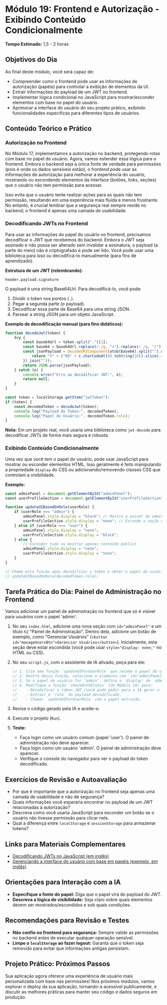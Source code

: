 # Módulo 19: Frontend e Autorização - Exibindo Conteúdo Condicionalmente

**Tempo Estimado:** 1,5 - 2 horas

## Objetivos do Dia

Ao final deste módulo, você será capaz de:

*   Compreender como o frontend pode usar as informações de autorização (papéis) para controlar a exibição de elementos da UI.
*   Extrair informações do payload de um JWT no frontend.
*   Implementar lógica condicional no JavaScript para mostrar/esconder elementos com base no papel do usuário.
*   Aprimorar a interface do usuário do seu projeto prático, exibindo funcionalidades específicas para diferentes tipos de usuários.

## Conteúdo Teórico e Prático

### Autorização no Frontend

No Módulo 17, implementamos a autorização no backend, protegendo rotas com base no papel do usuário. Agora, vamos estender essa lógica para o frontend. Embora o backend seja a única fonte de verdade para permissões (pois é onde os dados sensíveis estão), o frontend pode usar as informações de autorização para melhorar a experiência do usuário, mostrando ou escondendo elementos da interface (botões, links, seções) que o usuário não tem permissão para acessar.

Isso evita que o usuário tente realizar ações para as quais não tem permissão, resultando em uma experiência mais fluida e menos frustrante. No entanto, é crucial lembrar que a segurança real sempre reside no backend; o frontend é apenas uma camada de usabilidade.

### Decodificando JWTs no Frontend

Para usar as informações do papel do usuário no frontend, precisamos decodificar o JWT que recebemos do backend. Embora o JWT seja assinado e não possa ser alterado sem invalidar a assinatura, o payload (a parte do meio) não é criptografado e pode ser lido. Você pode usar uma biblioteca para isso ou decodificá-lo manualmente (para fins de aprendizado).

**Estrutura de um JWT (relembrando):**

`header.payload.signature`

O payload é uma string Base64Url. Para decodificá-lo, você pode:

1.  Dividir o token nos pontos (`.`).
2.  Pegar a segunda parte (o payload).
3.  Decodificar essa parte de Base64 para uma string JSON.
4.  Parsear a string JSON para um objeto JavaScript.

**Exemplo de decodificação manual (para fins didáticos):**

```javascript
function decodeJwt(token) {
    try {
        const base64Url = token.split(".")[1];
        const base64 = base64Url.replace(/-/g, "+").replace(/_/g, "/");
        const jsonPayload = decodeURIComponent(atob(base64).split("").map(function(c) {
            return "%" + ("00" + c.charCodeAt(0).toString(16)).slice(-2);
        }).join(""));
        return JSON.parse(jsonPayload);
    } catch (e) {
        console.error("Erro ao decodificar JWT:", e);
        return null;
    }
}

const token = localStorage.getItem("jwtToken");
if (token) {
    const decodedToken = decodeJwt(token);
    console.log("Payload do Token:", decodedToken);
    console.log("Papel do Usuário:", decodedToken.role);
}
```

**Nota:** Em um projeto real, você usaria uma biblioteca como `jwt-decode` para decodificar JWTs de forma mais segura e robusta.

### Exibindo Conteúdo Condicionalmente

Uma vez que você tem o papel do usuário, pode usar JavaScript para mostrar ou esconder elementos HTML. Isso geralmente é feito manipulando a propriedade `display` do CSS ou adicionando/removendo classes CSS que controlam a visibilidade.

**Exemplo:**

```javascript
const adminPanel = document.getElementById("adminPanel");
const userProfileSection = document.getElementById("userProfileSection");

function updateUIBasedOnRole(userRole) {
    if (userRole === "admin") {
        adminPanel.style.display = "block"; // Mostra o painel do admin
        userProfileSection.style.display = "none"; // Esconde a seção de perfil do usuário
    } else if (userRole === "user") {
        adminPanel.style.display = "none";
        userProfileSection.style.display = "block";
    } else {
        // Esconder tudo ou mostrar apenas conteúdo público
        adminPanel.style.display = "none";
        userProfileSection.style.display = "none";
    }
}

// Chame esta função após decodificar o token e obter o papel do usuário
// updateUIBasedOnRole(decodedToken.role);
```

## Tarefa Prática do Dia: Painel de Administração no Frontend

Vamos adicionar um painel de administração no frontend que só é visível para usuários com o papel 'admin'.

1.  No seu `index.html`, adicione uma nova seção com `id="adminPanel"` e um título `h2` "Painel de Administração". Dentro dela, adicione um botão de exemplo, como "Gerenciar Usuários" (`<button id="manageUsersBtn">Gerenciar Usuários</button>`). Inicialmente, esta seção deve estar escondida (você pode usar `style="display: none;"` no HTML ou CSS).

2.  No seu `script.js`, com o assistente de IA ativado, peça para ele:

    ```javascript
    // 1. Crie uma função `updateUIForUserRole` que recebe o papel do usuário como parâmetro.
    // 2. Dentro dessa função, selecione o elemento com `id="adminPanel"`.
    // 3. Se o papel do usuário for "admin", defina o `display` do `adminPanel` como "block". Caso contrário, defina como "none".
    // 4. Modifique a função `checkAuthStatus` (do Módulo 18) para:
    //    - Decodificar o token JWT (você pode pedir para a IA gerar a função `decodeJwt` ou usar uma biblioteca se preferir).
    //    - Extrair o `role` do payload decodificado.
    //    - Chamar `updateUIForUserRole` com o papel extraído.
    ```

3.  Revise o código gerado pela IA e aceite-o.
4.  Execute o projeto (`Run`).
5.  **Teste:**
    *   Faça login como um usuário comum (papel 'user'). O painel de administração não deve aparecer.
    *   Faça login como um usuário 'admin'. O painel de administração deve aparecer.
    *   Verifique o console do navegador para ver o payload do token decodificado.

## Exercícios de Revisão e Autoavaliação

*   Por que é importante que a autorização no frontend seja apenas uma camada de usabilidade e não de segurança?
*   Quais informações você esperaria encontrar no payload de um JWT relacionadas à autorização?
*   Descreva como você usaria JavaScript para esconder um botão se o usuário não tivesse permissão para clicar nele.
*   Qual a diferença entre `localStorage` e `sessionStorage` para armazenar tokens?

## Links para Materiais Complementares

*   [Decodificando JWTs no JavaScript (em inglês)](https://jwt.io/introduction)
*   [Gerenciando a interface do usuário com base em papéis (exemplo, em inglês)](https://www.freecodecamp.org/news/how-to-implement-role-based-access-control-in-react-with-jwt-authentication/)

## Orientações para Interação com a IA

*   **Especifique a fonte do papel:** Diga que o papel virá do payload do JWT.
*   **Descreva a lógica de visibilidade:** Seja claro sobre quais elementos devem ser mostrados/escondidos e sob quais condições.

## Recomendações para Revisão e Testes

*   **Não confie no frontend para segurança:** Sempre valide as permissões no backend antes de executar qualquer operação sensível.
*   **Limpe o `localStorage` ao fazer logout:** Garanta que o token seja removido para evitar que informações antigas persistam.

## Projeto Prático: Próximos Passos

Sua aplicação agora oferece uma experiência de usuário mais personalizada com base nas permissões! Nos próximos módulos, vamos explorar o deploy da sua aplicação, tornando-a acessível publicamente, e discutir as melhores práticas para manter seu código e dados seguros em produção.

